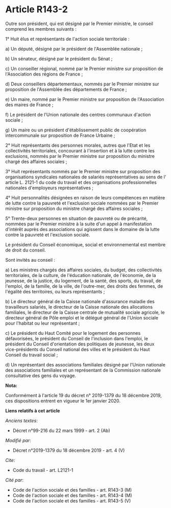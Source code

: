 # Article R143-2

Outre son président, qui est désigné par le Premier ministre, le conseil comprend les membres suivants :

1° Huit élus et représentants de l'action sociale territoriale :

a) Un député, désigné par le président de l'Assemblée nationale ;

b) Un sénateur, désigné par le président du Sénat ;

c) Un conseiller régional, nommé par le Premier ministre sur proposition de l'Association des régions de France ;

d) Deux conseillers départementaux, nommés par le Premier ministre sur proposition de l'Assemblée des départements de
France ;

e) Un maire, nommé par le Premier ministre sur proposition de l'Association des maires de France ;

f) Le président de l'Union nationale des centres communaux d'action sociale ;

g) Un maire ou un président d'établissement public de coopération intercommunale sur proposition de France Urbaine ;

2° Huit représentants des personnes morales, autres que l'Etat et les collectivités territoriales, concourant à l'insertion
et à la lutte contre les exclusions, nommés par le Premier ministre sur proposition du ministre chargé des affaires
sociales ;

3° Huit représentants nommés par le Premier ministre sur proposition des organisations syndicales nationales de salariés
représentatives au sens de l' article L. 2121-1 du code du travail et des organisations professionnelles nationales
d'employeurs représentatives ;

4° Huit personnalités désignées en raison de leurs compétences en matière de lutte contre la pauvreté et l'exclusion sociale
nommées par le Premier ministre sur proposition du ministre chargé des affaires sociales ;

5° Trente-deux personnes en situation de pauvreté ou de précarité, nommées par le Premier ministre à la suite d'un appel à
manifestation d'intérêt auprès des associations qui agissent dans le domaine de la lutte contre la pauvreté et l'exclusion
sociale.

Le président du Conseil économique, social et environnemental est membre de droit du conseil.

Sont invités au conseil :

a) Les ministres chargés des affaires sociales, du budget, des collectivités territoriales, de la culture, de l'éducation
nationale, de l'économie, de la jeunesse, de la justice, du logement, de la santé, des sports, du travail, de l'emploi, de la
famille, de la ville, de l'outre-mer, des droits des femmes, de l'égalité des territoires, ou leurs représentants ;

b) Le directeur général de la Caisse nationale d'assurance maladie des travailleurs salariés, le directeur de la Caisse
nationale des allocations familiales, le directeur de la Caisse centrale de mutualité sociale agricole, le directeur général
de Pôle emploi et le délégué général de l'Union sociale pour l'habitat ou leur représentant ;

c) Le président du Haut Comité pour le logement des personnes défavorisées, le président du Conseil de l'inclusion dans
l'emploi, le président du Conseil d'orientation des politiques de jeunesse, les deux vice-présidents du Conseil national des
villes et le président du Haut Conseil du travail social ;

d) Un représentant des associations familiales désigné par l'Union nationale des associations familiales et un représentant
de la Commission nationale consultative des gens du voyage.

**Nota:**

Conformément à l'article 19 du décret n° 2019-1379 du 18 décembre 2019, ces dispositions entrent en vigueur le 1er janvier
2020.

**Liens relatifs à cet article**

_Anciens textes_:

  - Décret n°99-216 du 22 mars 1999 - art. 2 (Ab)

_Modifié par_:

  - Décret n°2019-1379 du 18 décembre 2019 - art. 4 (V)

_Cite_:

  - Code du travail - art. L2121-1

_Cité par_:

  - Code de l'action sociale et des familles - art. R143-3 (M)
  - Code de l'action sociale et des familles - art. R143-4 (M)
  - Code de l'action sociale et des familles - art. R143-5 (V)
